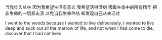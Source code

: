 
当我步入丛林 
因为我希望生活有意义 
我希望活得深刻 
吸取生命中的所有精华 
把非生命的一切都击溃 
以免当我生命终结 
却发现自己从未活过 

I went to the woods 
because I wanted to live deliberately, 
I wanted to live deep and suck out all the marrow of life, 
and not when I had come to die, 
discover that I had not lived
